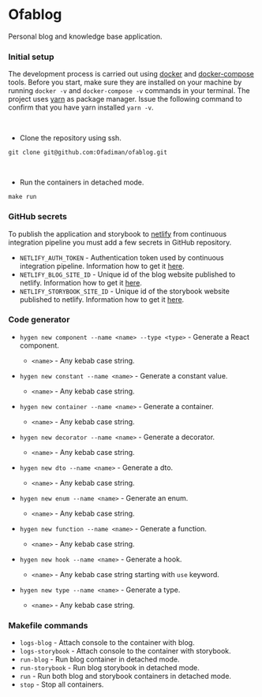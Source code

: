 # Ofablog

Personal blog and knowledge base application.

### Initial setup

The development process is carried out using [docker](https://www.docker.com/) and [docker-compose](https://docs.docker.com/compose/) tools.
Before you start, make sure they are installed on your machine by running `docker -v` and `docker-compose -v` commands in your terminal.
The project uses [yarn](https://yarnpkg.com/) as package manager. Issue the following command to confirm that you have yarn installed `yarn -v`.

<br/>

- Clone the repository using ssh.

```shell
git clone git@github.com:Ofadiman/ofablog.git
```

<br/>

- Run the containers in detached mode.

```shell
make run
```

### GitHub secrets

To publish the application and storybook to [netlify](https://app.netlify.com/) from continuous integration pipeline you must add a few secrets in GitHub repository.

- `NETLIFY_AUTH_TOKEN` - Authentication token used by continuous integration pipeline. Information how to get it [here](https://docs.netlify.com/cli/get-started/#obtain-a-token-in-the-netlify-ui).
- `NETLIFY_BLOG_SITE_ID` - Unique id of the blog website published to netlify. Information how to get it [here](https://docs.netlify.com/cli/get-started/#link-with-an-environment-variable).
- `NETLIFY_STORYBOOK_SITE_ID` - Unique id of the storybook website published to netlify. Information how to get it [here](https://docs.netlify.com/cli/get-started/#link-with-an-environment-variable).

### Code generator

- `hygen new component --name <name> --type <type>` - Generate a React component.

  - `<name>` - Any kebab case string.

- `hygen new constant --name <name>` - Generate a constant value.

  - `<name>` - Any kebab case string.

- `hygen new container --name <name>` - Generate a container.

  - `<name>` - Any kebab case string.

- `hygen new decorator --name <name>` - Generate a decorator.

  - `<name>` - Any kebab case string.

- `hygen new dto --name <name>` - Generate a dto.

  - `<name>` - Any kebab case string.

- `hygen new enum --name <name>` - Generate an enum.

  - `<name>` - Any kebab case string.

- `hygen new function --name <name>` - Generate a function.

  - `<name>` - Any kebab case string.

- `hygen new hook --name <name>` - Generate a hook.

  - `<name>` - Any kebab case string starting with `use` keyword.

- `hygen new type --name <name>` - Generate a type.
  - `<name>` - Any kebab case string.

### Makefile commands

- `logs-blog` - Attach console to the container with blog.
- `logs-storybook` - Attach console to the container with storybook.
- `run-blog` - Run blog container in detached mode.
- `run-storybook` - Run blog storybook in detached mode.
- `run` - Run both blog and storybook containers in detached mode.
- `stop` - Stop all containers.

